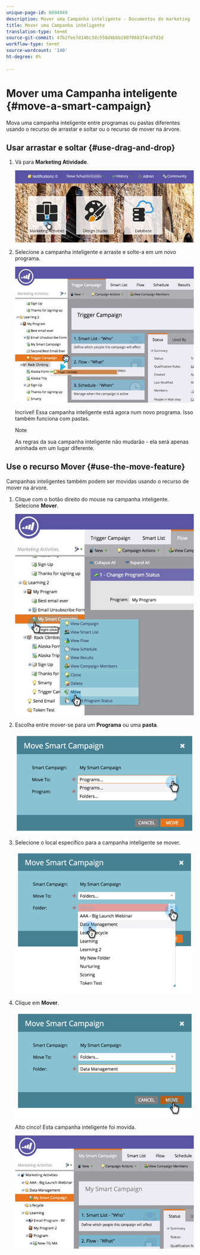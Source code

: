 ```yaml
---
unique-page-id: 6094949
description: Mover uma Campanha inteligente - Documentos do marketing - Documentação do produto
title: Mover uma Campanha inteligente
translation-type: tm+mt
source-git-commit: 47b2fee7d146c3dc558d4bbb10070683f4cdfd3d
workflow-type: tm+mt
source-wordcount: '140'
ht-degree: 0%

---
```



# Mover uma Campanha inteligente {#move-a-smart-campaign}

Mova uma campanha inteligente entre programas ou pastas diferentes usando o recurso de arrastar e soltar ou o recurso de mover na árvore.

## Usar arrastar e soltar {#use-drag-and-drop}

1. Vá para **Marketing Atividade**.

   ![](assets/login-marketing-activities-2.png)

1. Selecione a campanha inteligente e arraste e solte-a em um novo programa.

   ![](assets/rockclimbing-tabfix.jpg)

   Incrível! Essa campanha inteligente está agora num novo programa. Isso também funciona com pastas.

   >[!NOTE]
   >
   >As regras da sua campanha inteligente não mudarão - ela será apenas aninhada em um lugar diferente.

## Use o recurso Mover {#use-the-move-feature}

Campanhas inteligentes também podem ser movidas usando o recurso de mover na árvore.

1. Clique com o botão direito do mouse na campanha inteligente. Selecione **Mover**.

   ![](assets/rockclimbing2.jpg)

1. Escolha entre mover-se para um **Programa** ou uma **pasta**.

   ![](assets/image2015-2-25-13-3a34-3a20.png)

1. Selecione o local específico para a campanha inteligente se mover.

   ![](assets/image2015-2-25-13-3a36-3a4.png)

1. Clique em **Mover**.

   ![](assets/image2015-2-25-13-3a37-3a44.png)

   Alto cinco! Esta campanha inteligente foi movida.

   ![](assets/image2015-2-25-13-39-51-copy-281-29.png)


